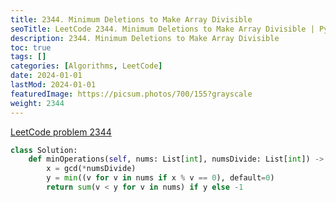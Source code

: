```yaml
---
title: 2344. Minimum Deletions to Make Array Divisible
seoTitle: LeetCode 2344. Minimum Deletions to Make Array Divisible | Python solution and explanation
description: 2344. Minimum Deletions to Make Array Divisible
toc: true
tags: []
categories: [Algorithms, LeetCode]
date: 2024-01-01
lastMod: 2024-01-01
featuredImage: https://picsum.photos/700/155?grayscale
weight: 2344
---
```


[LeetCode problem 2344](https://leetcode.com/problems/minimum-deletions-to-make-array-divisible/)

```python
class Solution:
    def minOperations(self, nums: List[int], numsDivide: List[int]) -> int:
        x = gcd(*numsDivide)
        y = min((v for v in nums if x % v == 0), default=0)
        return sum(v < y for v in nums) if y else -1

```
